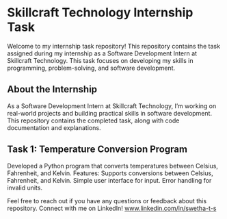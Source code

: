 # Skillcraft Technology Internship Task

Welcome to my internship task repository! This repository contains the task assigned during my internship as a Software Development Intern at Skillcraft Technology. This task focuses on developing my skills in programming, problem-solving, and software development.

About the Internship
--------------------
As a Software Development Intern at Skillcraft Technology, I’m working on real-world projects and building practical skills in software development. This repository contains the completed task, along with code documentation and explanations.

Task 1: Temperature Conversion Program
--------------------------------------
Developed a Python program that converts temperatures between Celsius, Fahrenheit, and Kelvin.
Features:
Supports conversions between Celsius, Fahrenheit, and Kelvin.
Simple user interface for input.
Error handling for invalid units.

Feel free to reach out if you have any questions or feedback about this repository. Connect with me on LinkedIn! www.linkedin.com/in/swetha-t-s
